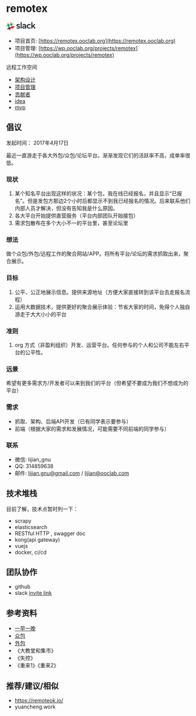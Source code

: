 # remotex

[![slack_logo](docs/imgs/slack_logo.png)](http://t.cn/RXxTqF0)

- 项目首页: [https://remotex.ooclab.org](https://remotex.ooclab.org)
- 项目管理: [https://wp.ooclab.org/projects/remotex](https://wp.ooclab.org/projects/remotex)

远程工作空间

- [架构设计](docs/design/remotex-arch.md)
- [项目管理](docs/pm/TODO.md)
- [贡献者](contributors.md)
- [idea](idea.md)
- [mvp](mvp.md)

## 倡议

发起时间： 2017年4月17日

最近一直游走于各大外包/众包/论坛平台。渐渐发现它们的活跃率不高，成单率很低。

### 现状

1. 某个知名平台出现这样的状况：某个包，我在线已经报名，并且显示“已报名”。但是发包方那边2个小时后都显示不到我已经报名的情况。后来联系他们内部人员才解决，但没有告知我是什么原因。
2. 各大平台开始提供直营服务（平台内部团队开始接包）
3. 需求包散布在多个大小不一的平台里，甚至论坛里

### 想法

做个众包/外包/远程工作的聚合网站/APP。将所有平台/论坛的需求抓取出来，聚合展示。

### 目标

1. 公平、公正地展示信息。提供来源地址（方便大家直接转到该平台去走报名流程）
2. 运用大数据技术，提供更好的聚合展示体验：节省大家的时间，免得个人独自游走于大大小小的平台

### 准则

1. org 方式（非盈利组织）开发、运营平台。任何参与的个人和公司不能左右平台的公平性。

### 远景

希望有更多需求方/开发者可以来到我们的平台（但希望不要成为我们不想成为的平台）

### 需求

- 抓取、架构、后端API开发（已有同学表示要参与）
- 前端（根据大家的需求和发展情况，可能需要不同前端的同学参与）

### 联系

- 微信: lijian_gnu
- QQ: 314859638
- 邮件: lijian.gnu@gmail.com / lijian@ooclab.com

## 技术堆栈

目前了解，技术点暂时列一下：

- scrapy
- elasticsearch
- RESTful HTTP , swagger doc
- kong(api gateway)
- vuejs
- docker, ci/cd

## 团队协作

- github
- slack [invite link](http://t.cn/RXxTqF0)

## 参考资料

- [一早一晚](http://yizaoyiwan.com/)
- [众包](https://zh.wikipedia.org/wiki/%E4%BC%97%E5%8C%85)
- [外包](https://zh.wikipedia.org/wiki/%E5%A4%96%E5%88%A4)
- 《大教堂和集市》
- 《失控》
- 《重来1》《重来2》

## 推荐/建议/相似

- https://remoteok.io/
- yuancheng.work
